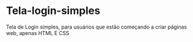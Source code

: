 # Tela-login-simples
Tela de Login simples, para usuários que estão começando a criar páginas web, apenas HTML E CSS

